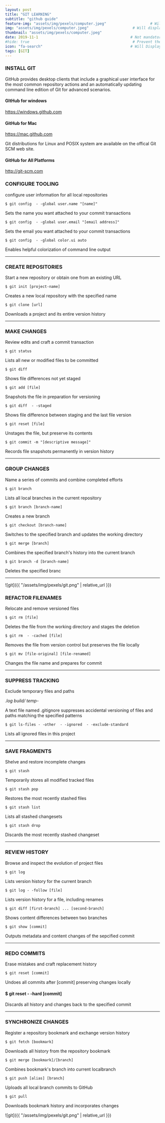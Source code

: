 ```yaml
---
layout: post
title: "GIT LEARNING" 
subtitle: "github guide"   
feature-img: "assets/img/pexels/computer.jpeg"                    # Will display the image in the post
img: "assets/img/pexels/computer.jpeg"                    # Will display the image in the portfolio page
thumbnail: "assets/img/pexels/computer.jpeg"
date: 2019-11-1                                          # Not mandatory, however needs to be in date format to display the date
#hide: true                                               # Prevent the page title to appear in the navbar
icon: "fa-search"                                        # Will Display only the fontawesome icon (here: fa-search) and not the title
tags: [GIT]
---
```




### INSTALL GIT

GitHub provides desktop clients that include a graphical user interface for the most common repository actions and an automatically updating command line edition of Git for advanced scenarios.

#### GItHub for windows
<https://windows.github.com>

#### GitHub for Mac
<https://mac.github.com>

Git distributions for Linux and POSIX system are  available on the offical Git SCM web site.
    
    
#### GitHub for All Platforms
<http://git-scm.com>

### CONFIGURE TOOLING 
configure user information for all local repositories

```
$ git config  - -global user.name "[name]"

```

Sets the name you want attached to your commit transactions

```
$ git config  - -global user.email "[email address]"

```
Sets the email you want attached to your commit transactions


```
$ git config  - -global color.ui auto

```
Enables helpful colorization of command line output

******

### CREATE REPOSITORIES
Start a new repository or obtain one from an existing URL


```
$ git init [project-name]

```
Creates a new local repository with the specified name


```
$ git clone [url]

```
Downloads a project and its entire version history

******

### MAKE CHANGES
Review edits and craft a commit transaction


```
$ git status

```
Lists all new or modified files to be committed


```
$ git diff

```
Shows file differences not yet staged


```
$ git add [file]

```

Snapshots the file in preparation for versioning


```
$ git diff  - -staged

```

Shows file difference between staging and the last file version


```
$ git reset [file]

```

Unstages the file, but preserve its contents


```
$ git commit -m "[descriptive message]"

```

Records file snapshots permanently in version history

*****


### GROUP CHANGES
Name a series of commits and combine completed efforts


```
$ git branch

```

Lists all local branches in the current repository


```
$ git branch [branch-name]

```

Creates a new branch 


```
$ git checkout [branch-name]

```

Switches to the specified branch and updates the working directory


```
$ git merge [branch]

```

Combines the specified branch's history into the current branch


```
$ git branch -d [branch-name]

```

Deletes the specified branc

******

![git]({{ "/assets/img/pexels/git.png" | relative_url }})

### REFACTOR FILENAMES
Relocate and remove versioned files


```
$ git rm [file]

```

Deletes the file from the working directory and stages the deletion


```
$ git rm  - -cached [file]

```

Removes the file from version control but preserves the file locally


```
$ git mv [file-original] [file-renamed]

```

Changes the file name and prepares for commit

******

### SUPPRESS TRACKING
Exclude temporary files and paths

*.log
build/
temp-*

A text file named .gitignore suppresses accidental versioning of files and paths matching the specified patterns


```
$ git ls-files - -other  - -ignored  - -exclude-standard

```

Lists all ignored files in this project

******

### SAVE FRAGMENTS
Shelve and restore incomplete changes


```
$ git stash

```

Temporarily stores all modified tracked files


```
$ git stash pop

```

Restores the most recently stashed files


```
$ git stash list

```

Lists all stashed changesets



```
$ git stash drop

```

Discards the most recently stashed changeset

******

### REVIEW HISTORY
Browse and inspect the evolution of project files


```
$ git log

```
Lists version history for the current branch


```
$ git log - -follow [file]

```

Lists version history for a file, including renames


```
$ git diff [first-branch] ... [second-branch]

```

Shows content differences between two branches


```
$ git show [commit]

```

Outputs metadata and content changes of the sepcified commit

******


### REDO COMMITS
Erase mistakes and craft replacement history


```
$ git reset [commit]

```

Undoes all commits after [commit] preserving changes locally

#### $ git reset - -hard [commit]
Discards all history and changes back to the specified commit

******

### SYNCHRONIZE CHANGES
Register a repository bookmark and exchange version history


```
$ git fetch [bookmark]

```
Downloads all history from the repository bookmark


```
$ git merge [bookmark]/[branch]

```

Combines bookmark's branch into current localbranch


```
$ git push [alias] [branch]

```

Uploads all local branch commits to GitHub


```
$ git pull

```

Downloads bookmark history and incorporates changes

![git]({{ "/assets/img/pexels/git.png" | relative_url }})

  
  



